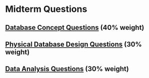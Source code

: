 # Midterm Questions

## [Database Concept Questions](/resources/exams/midterm/questions/database-concept-questions.md) (40% weight)

## [Physical Database Design Questions](/resources/exams/midterm/questions/physical-database-design-questions.md) (30% weight)

## [Data Analysis Questions](/resources/exams/midterm/questions/data-analysis-questions.md) (30% weight)
